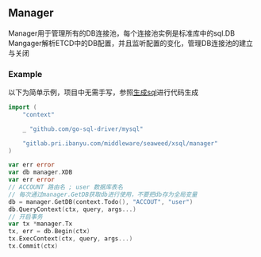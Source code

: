 ## Manager

Manager用于管理所有的DB连接池，每个连接池实例是标准库中的sql.DB 
Mangager解析ETCD中的DB配置，并且监听配置的变化，管理DB连接池的建立与关闭

### Example
以下为简单示例，项目中无需手写，参照[生成sql](http://confluence.pri.ibanyu.com/pages/viewpage.action?pageId=20381903)进行代码生成

```go
import (
	"context"

	_ "github.com/go-sql-driver/mysql"

	"gitlab.pri.ibanyu.com/middleware/seaweed/xsql/manager"
)

var err error
var db manager.XDB
var err error
// ACCOUNT 路由名 ; user 数据库表名
// 每次通过manager.GetDB获取db进行使用，不要把db存为全局变量
db = manager.GetDB(context.Todo(), "ACCOUT", "user")
db.QueryContext(ctx, query, args...)
// 开启事务
var tx *manager.Tx
tx, err = db.Begin(ctx)
tx.ExecContext(ctx, query, args...)
tx.Commit(ctx)
```
